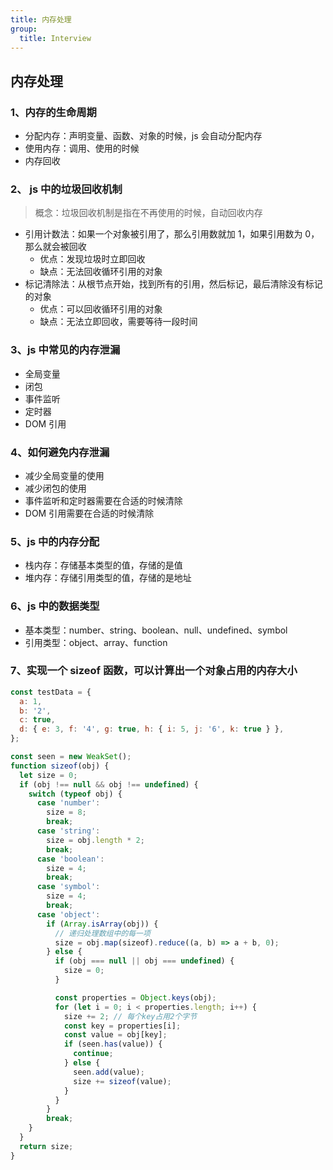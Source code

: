 ```yaml
---
title: 内存处理
group:
  title: Interview
---
```


## 内存处理

### 1、内存的生命周期

- 分配内存：声明变量、函数、对象的时候，js 会自动分配内存
- 使用内存：调用、使用的时候
- 内存回收

### 2、 js 中的垃圾回收机制

> 概念：垃圾回收机制是指在不再使用的时候，自动回收内存

- 引用计数法：如果一个对象被引用了，那么引用数就加 1，如果引用数为 0，那么就会被回收
  - 优点：发现垃圾时立即回收
  - 缺点：无法回收循环引用的对象
- 标记清除法：从根节点开始，找到所有的引用，然后标记，最后清除没有标记的对象
  - 优点：可以回收循环引用的对象
  - 缺点：无法立即回收，需要等待一段时间

### 3、js 中常见的内存泄漏

- 全局变量
- 闭包
- 事件监听
- 定时器
- DOM 引用

### 4、如何避免内存泄漏

- 减少全局变量的使用
- 减少闭包的使用
- 事件监听和定时器需要在合适的时候清除
- DOM 引用需要在合适的时候清除

### 5、js 中的内存分配

- 栈内存：存储基本类型的值，存储的是值
- 堆内存：存储引用类型的值，存储的是地址

### 6、js 中的数据类型

- 基本类型：number、string、boolean、null、undefined、symbol
- 引用类型：object、array、function

### 7、实现一个 sizeof 函数，可以计算出一个对象占用的内存大小

```js
const testData = {
  a: 1,
  b: '2',
  c: true,
  d: { e: 3, f: '4', g: true, h: { i: 5, j: '6', k: true } },
};

const seen = new WeakSet();
function sizeof(obj) {
  let size = 0;
  if (obj !== null && obj !== undefined) {
    switch (typeof obj) {
      case 'number':
        size = 8;
        break;
      case 'string':
        size = obj.length * 2;
        break;
      case 'boolean':
        size = 4;
        break;
      case 'symbol':
        size = 4;
        break;
      case 'object':
        if (Array.isArray(obj)) {
          // 递归处理数组中的每一项
          size = obj.map(sizeof).reduce((a, b) => a + b, 0);
        } else {
          if (obj === null || obj === undefined) {
            size = 0;
          }

          const properties = Object.keys(obj);
          for (let i = 0; i < properties.length; i++) {
            size += 2; // 每个key占用2个字节
            const key = properties[i];
            const value = obj[key];
            if (seen.has(value)) {
              continue;
            } else {
              seen.add(value);
              size += sizeof(value);
            }
          }
        }
        break;
    }
  }
  return size;
}
```
